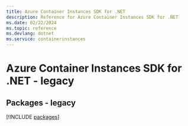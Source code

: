 ```yaml
---
title: Azure Container Instances SDK for .NET
description: Reference for Azure Container Instances SDK for .NET
ms.date: 02/22/2024
ms.topic: reference
ms.devlang: dotnet
ms.service: containerinstances
---
```

# Azure Container Instances SDK for .NET - legacy
## Packages - legacy
[!INCLUDE [packages](container-instances-index.md)]